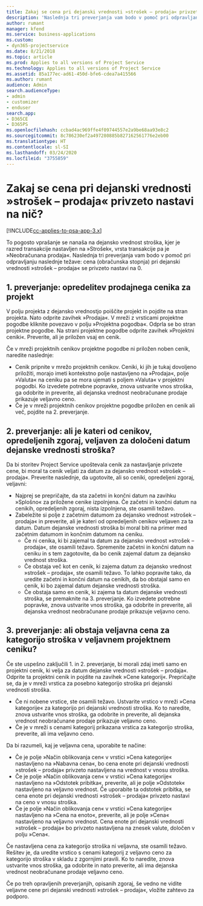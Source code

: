 ```yaml
---
title: Zakaj se cena pri dejanski vrednosti »strošek – prodaja« privzeto nastavi na nič?
description: 'Naslednja tri preverjanja vam bodo v pomoč pri odpravljanju naslednje težave: cena pri dejanski vrednosti »strošek – prodaja« se privzeto nastavi na 0.'
author: rumant
manager: kfend
ms.service: business-applications
ms.custom:
- dyn365-projectservice
ms.date: 8/21/2018
ms.topic: article
ms.prod: Applies to all versions of Project Service
ms.technology: Applies to all versions of Project Service
ms.assetid: 85a177ec-ad61-450d-bfe6-cdea7a415566
ms.author: rumant
audience: Admin
search.audienceType:
- admin
- customizer
- enduser
search.app:
- D365CE
- D365PS
ms.openlocfilehash: ccbad4ac969ffe4f09744557e2a9be68aa93e8c2
ms.sourcegitcommit: 8c786230ef2a497280885b827162561776e2eb00
ms.translationtype: HT
ms.contentlocale: sl-SI
ms.lasthandoff: 03/24/2020
ms.locfileid: "3755859"
---
```

# <a name="why-is-the-price-defaulting-to-zero-on-expense-sales-actuals"></a>Zakaj se cena pri dejanski vrednosti »strošek – prodaja« privzeto nastavi na nič?

[!INCLUDE[cc-applies-to-psa-app-3.x](../includes/cc-applies-to-psa-app-3x.md)]

To pogosto vprašanje se nanaša na dejansko vrednost stroška, kjer je razred transakcije nastavljen na »Strošek«, vrsta transakcije pa je »Neobračunana prodaja«. Naslednja tri preverjanja vam bodo v pomoč pri odpravljanju naslednje težave: cena (obračunska stopnja) pri dejanski vrednosti »strošek – prodaja« se privzeto nastavi na 0.

## <a name="check-1-identify-the-sales-price-list-for-project"></a>1. preverjanje: opredelitev prodajnega cenika za projekt

V polju projekta z dejansko vrednostjo poiščite projekt in pojdite na stran projekta. Nato odprite zavihek »Prodaja«. V mreži z vrsticami projektne pogodbe kliknite povezavo v polju »Projektna pogodba«. Odprla se bo stran projektne pogodbe. Na strani projektne pogodbe odprite zavihek »Projektni ceniki«. Preverite, ali je priložen vsaj en cenik.

Če v mreži projektnih cenikov projektne pogodbe ni priložen noben cenik, naredite naslednje:

- Cenik pripnite v mrežo projektnih cenikov. Ceniki, ki jih je tukaj dovoljeno priložiti, morajo imeti kontekstno polje nastavljeno na »Prodaja«, polje »Valuta« na ceniku pa se mora ujemati s poljem »Valuta« v projektni pogodbi. Ko izvedete potrebne popravke, znova ustvarite vnos stroška, ga odobrite in preverite, ali dejanska vrednost neobračunane prodaje prikazuje veljavno ceno.
- Če je v mreži projektnih cenikov projektne pogodbe priložen en cenik ali več, pojdite na 2. preverjanje.

## <a name="check-2-are-any-of-the-price-lists-identified-above-valid-for-the-specific-date-of-the-expense-actual"></a>2. preverjanje: ali je kateri od cenikov, opredeljenih zgoraj, veljaven za določeni datum dejanske vrednosti stroška?

Da bi storitev Project Service upoštevala cenik za nastavljanje privzete cene, bi moral ta cenik veljati za datum za dejansko vrednost »strošek – prodaja«. Preverite naslednje, da ugotovite, ali so ceniki, opredeljeni zgoraj, veljavni:

- Najprej se prepričajte, da sta začetni in končni datum na zavihku »Splošno« za priložene cenike izpolnjena. Če začetni in končni datum na cenikih, opredeljenih zgoraj, nista izpolnjena, ste osamili težavo. 
- Zabeležite si polje z začetnim datumom za dejansko vrednost »strošek – prodaja« in preverite, ali je kateri od opredeljenih cenikov veljaven za ta datum. Datum dejanske vrednosti stroška bi moral biti na primer med začetnim datumom in končnim datumom na ceniku. 
    - Če ni cenika, ki bi zajemal ta datum za dejansko vrednost »strošek – prodaja«, ste osamili težavo. Spremenite začetni in končni datum na ceniku in s tem zagotovite, da bo cenik zajemal datum za dejansko vrednost stroška. 
    - Če obstaja več kot en cenik, ki zajema datum za dejansko vrednost »strošek – prodaja«, ste osamili težavo. To lahko popravite tako, da uredite začetni in končni datum na cenikih, da bo obstajal samo en cenik, ki bo zajemal datum dejanske vrednosti stroška. 
    - Če obstaja samo en cenik, ki zajema ta datum dejanske vrednosti stroška, se premaknite na 3. preverjanje.
Ko izvedete potrebne popravke, znova ustvarite vnos stroška, ga odobrite in preverite, ali dejanska vrednost neobračunane prodaje prikazuje veljavno ceno.

## <a name="check-3-is-there-a-valid-price-for-the-expense-category-in-the-applicable-project-price-list"></a>3. preverjanje: ali obstaja veljavna cena za kategorijo stroška v veljavnem projektnem ceniku? 

Če ste uspešno zaključili 1. in 2. preverjanje, bi morali zdaj imeti samo en projektni cenik, ki velja za datum dejanske vrednosti »strošek – prodaja«. Odprite ta projektni cenik in pojdite na zavihek »Cene kategorij«. Prepričajte se, da je v mreži vrstica za posebno kategorijo stroška pri dejanski vrednosti stroška.
 
- Če ni nobene vrstice, ste osamili težavo. Ustvarite vrstico v mreži »Cena kategorije« za kategorijo pri dejanski vrednosti stroška. Ko to naredite, znova ustvarite vnos stroška, ga odobrite in preverite, ali dejanska vrednost neobračunane prodaje prikazuje veljavno ceno. 
- Če je v mreži s cenami kategorij prikazana vrstica za kategorijo stroška, preverite, ali ima veljavno ceno.

Da bi razumeli, kaj je veljavna cena, uporabite te načine:

- Če je polje »Način oblikovanja cen« v vrstici »Cena kategorije« nastavljeno na »Nabavna cena«, bo cena enote pri dejanski vrednosti »strošek – prodaja« privzeto nastavljena na vrednost v vnosu stroška.
- Če je polje »Način oblikovanja cen« v vrstici »Cena kategorije« nastavljeno na »Odstotek pribitka«, preverite, ali je polje »Odstotek« nastavljeno na veljavno vrednost. Če uporabite ta odstotek pribitka, se cena enote pri dejanski vrednosti »strošek – prodaja« privzeto nastavi na ceno v vnosu stroška.
- Če je polje »Način oblikovanja cen« v vrstici »Cena kategorije« nastavljeno na »Cena na enoto«, preverite, ali je polje »Cena« nastavljeno na veljavno vrednost. Cena enote pri dejanski vrednosti »strošek – prodaja« bo privzeto nastavljena na znesek valute, določen v polju »Cena«.

Če nastavljena cena za kategorijo stroška ni veljavna, ste osamili težavo. Rešitev je, da uredite vrstico s cenami kategorij z veljavno ceno za kategorijo stroška v skladu z zgornjimi pravili. Ko to naredite, znova ustvarite vnos stroška, ga odobrite in nato preverite, ali ima dejanska vrednost neobračunane prodaje veljavno ceno.

Če po treh opravljenih preverjanjih, opisanih zgoraj, še vedno ne vidite veljavne cene pri dejanski vrednosti »strošek – prodaja«, vložite zahtevo za podporo.


